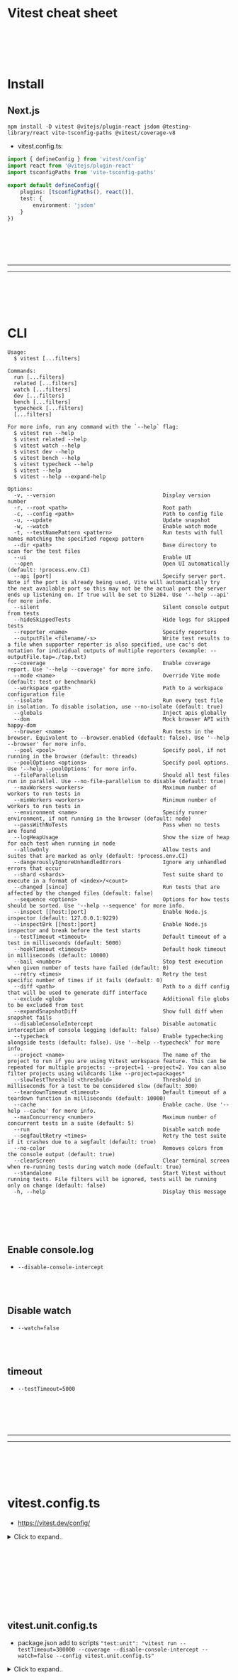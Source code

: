 # Vitest cheat sheet





<br><br>
<br><br>


# Install

## Next.js
```shell
npm install -D vitest @vitejs/plugin-react jsdom @testing-library/react vite-tsconfig-paths @vitest/coverage-v8
```

- vitest.config.ts:
```typescript
import { defineConfig } from 'vitest/config'
import react from '@vitejs/plugin-react'
import tsconfigPaths from 'vite-tsconfig-paths'
 
export default defineConfig({
    plugins: [tsconfigPaths(), react()],
    test: {
        environment: 'jsdom'
    }
})
```














<br><br>
<br><br>
___________________________________
___________________________________
<br><br>
<br><br>


# CLI
```
Usage:
  $ vitest [...filters]

Commands:
  run [...filters]        
  related [...filters]    
  watch [...filters]      
  dev [...filters]        
  bench [...filters]      
  typecheck [...filters]  
  [...filters]            

For more info, run any command with the `--help` flag:
  $ vitest run --help
  $ vitest related --help
  $ vitest watch --help
  $ vitest dev --help
  $ vitest bench --help
  $ vitest typecheck --help
  $ vitest --help
  $ vitest --help --expand-help

Options:
  -v, --version                                  Display version number 
  -r, --root <path>                              Root path 
  -c, --config <path>                            Path to config file 
  -u, --update                                   Update snapshot 
  -w, --watch                                    Enable watch mode 
  -t, --testNamePattern <pattern>                Run tests with full names matching the specified regexp pattern 
  --dir <path>                                   Base directory to scan for the test files 
  --ui                                           Enable UI 
  --open                                         Open UI automatically (default: !process.env.CI) 
  --api [port]                                   Specify server port. Note if the port is already being used, Vite will automatically try the next available port so this may not be the actual port the server ends up listening on. If true will be set to 51204. Use '--help --api' for more info. 
  --silent                                       Silent console output from tests 
  --hideSkippedTests                             Hide logs for skipped tests 
  --reporter <name>                              Specify reporters 
  --outputFile <filename/-s>                     Write test results to a file when supporter reporter is also specified, use cac's dot notation for individual outputs of multiple reporters (example: --outputFile.tap=./tap.txt) 
  --coverage                                     Enable coverage report. Use '--help --coverage' for more info. 
  --mode <name>                                  Override Vite mode (default: test or benchmark) 
  --workspace <path>                             Path to a workspace configuration file 
  --isolate                                      Run every test file in isolation. To disable isolation, use --no-isolate (default: true) 
  --globals                                      Inject apis globally 
  --dom                                          Mock browser API with happy-dom 
  --browser <name>                               Run tests in the browser. Equivalent to --browser.enabled (default: false). Use '--help --browser' for more info. 
  --pool <pool>                                  Specify pool, if not running in the browser (default: threads) 
  --poolOptions <options>                        Specify pool options. Use '--help --poolOptions' for more info. 
  --fileParallelism                              Should all test files run in parallel. Use --no-file-parallelism to disable (default: true) 
  --maxWorkers <workers>                         Maximum number of workers to run tests in 
  --minWorkers <workers>                         Minimum number of workers to run tests in 
  --environment <name>                           Specify runner environment, if not running in the browser (default: node) 
  --passWithNoTests                              Pass when no tests are found 
  --logHeapUsage                                 Show the size of heap for each test when running in node 
  --allowOnly                                    Allow tests and suites that are marked as only (default: !process.env.CI) 
  --dangerouslyIgnoreUnhandledErrors             Ignore any unhandled errors that occur 
  --shard <shards>                               Test suite shard to execute in a format of <index>/<count> 
  --changed [since]                              Run tests that are affected by the changed files (default: false) 
  --sequence <options>                           Options for how tests should be sorted. Use '--help --sequence' for more info. 
  --inspect [[host:]port]                        Enable Node.js inspector (default: 127.0.0.1:9229) 
  --inspectBrk [[host:]port]                     Enable Node.js inspector and break before the test starts 
  --testTimeout <timeout>                        Default timeout of a test in milliseconds (default: 5000) 
  --hookTimeout <timeout>                        Default hook timeout in milliseconds (default: 10000) 
  --bail <number>                                Stop test execution when given number of tests have failed (default: 0) 
  --retry <times>                                Retry the test specific number of times if it fails (default: 0) 
  --diff <path>                                  Path to a diff config that will be used to generate diff interface 
  --exclude <glob>                               Additional file globs to be excluded from test 
  --expandSnapshotDiff                           Show full diff when snapshot fails 
  --disableConsoleIntercept                      Disable automatic interception of console logging (default: false) 
  --typecheck                                    Enable typechecking alongside tests (default: false). Use '--help --typecheck' for more info. 
  --project <name>                               The name of the project to run if you are using Vitest workspace feature. This can be repeated for multiple projects: --project=1 --project=2. You can also filter projects using wildcards like --project=packages* 
  --slowTestThreshold <threshold>                Threshold in milliseconds for a test to be considered slow (default: 300) 
  --teardownTimeout <timeout>                    Default timeout of a teardown function in milliseconds (default: 10000) 
  --cache                                        Enable cache. Use '--help --cache' for more info. 
  --maxConcurrency <number>                      Maximum number of concurrent tests in a suite (default: 5) 
  --run                                          Disable watch mode 
  --segfaultRetry <times>                        Retry the test suite if it crashes due to a segfault (default: true) 
  --no-color                                     Removes colors from the console output (default: true)
  --clearScreen                                  Clear terminal screen when re-running tests during watch mode (default: true) 
  --standalone                                   Start Vitest without running tests. File filters will be ignored, tests will be running only on change (default: false) 
  -h, --help                                     Display this message 
```


<br><br>
<br><br>

## Enable console.log
- `--disable-console-intercept`

<br><br>

## Disable watch
- `--watch=false`

<br><br>

## timeout
- `--testTimeout=5000`
























<br><br>
<br><br>
___________________________________
___________________________________
<br><br>
<br><br>

# vitest.config.ts
- https://vitest.dev/config/

<details><summary>Click to expand..</summary>
 
```typescript

// ==== DEPENDENCIES ====
import tsconfigPaths from 'vite-tsconfig-paths'
import { defineConfig, type ViteUserConfig } from 'vitest/config'

// 🌐 Import dotenv to load environment variables from .env files
import dotenv from 'dotenv'

// 🔧 Load the default environment variables from the .env file
dotenv.config()

// 🔄 Load the test environment variables from .env.test and override defaults
dotenv.config({ path: '.env.test', override: true })

const cfg: ViteUserConfig = defineConfig({
     /** 
      * List of plugins to be used in the configuration.
      */
     plugins: [tsconfigPaths()], // 🔌 Add tsconfig paths plugin
 
     /** 
      * Configuration options for tests.
      */
     test: {
         /** 
          * Indicates whether to watch files for changes.
          * @type {boolean}
          */
         watch: false, // 🚫 Disable watch mode
 
         /** 
          * Path to the setup file that runs before each test. 
          * @type {string}
          */
         setupFiles: 'test/unit/pretestEach.ts',
 
         /** 
          * Path to the global setup file for integration tests.
          * @type {string}
          */
         globalSetup: 'test/integration/pretestAll.ts',
 
         /** 
          * The environment in which the tests will run.
          * @type {string}
          */
         environment: 'node', // 🌐 Test environment set to Node.js
 
         typecheck: {
             enabled: true,
             // 🔍 Specify files to include for type checking
             include: ['**/*.{test,spec}.?(c|m)[jt]s?(x)']
         },
 
         /** 
          * Configuration for coverage reporting.
          */
         coverage: {
             /** 
              * Specifies the coverage provider to use.
              * @type {string}
              */
             provider: 'v8',

             /** 
              * Specifies the directories to include for coverage.
              * @type {Array<string>}
              */
             include: ['src/'],
 
             /** 
              * Specifies the files or directories to exclude from coverage.
              * @type {Array<string>}
              */
             exclude: ['dist/'],
 
             /** 
              * Specifies the coverage reporters to use.
              * @type {Array<string>}
              */
             reporter: ['text', 'json', 'html']
         }
     }
})

/**
 * Represents the configuration for the Vitest test runner.
 */
export default cfg
```


</details>




















<br><br>
<br><br>
<br><br>
<br><br>

## vitest.unit.config.ts
- package.json add to scripts `"test:unit": "vitest run --testTimeout=300000 --coverage --disable-console-intercept --watch=false --config vitest.unit.config.ts"`

<details><summary>Click to expand..</summary>

```typescript

// ==== DEPENDENCIES ====
import {
     defineConfig, mergeConfig,
     type ViteUserConfig
} from 'vitest/config'

// 🔌 Import the base Vitest configuration
import vitestConfig from './vitest.config'

// 📋 Define the unit test configuration
const cfg: ViteUserConfig = defineConfig({
     test: {
         /** 
          * Specifies the test files to include.
          * @type {Array<string>}
          */
         include: ['test/unit/**/*.test.ts'],

         /** 
          * Specifies the setup file to use.
          * @type {string}
          */
         setupFiles: 'test/unit/pretestEach.ts',

         /** 
          * Specifies the coverage configuration.
          * @type {Object}
          */
         coverage: {
             /** 
              * Specifies the coverage provider to use.
              * @type {string}
              */
             provider: 'v8',

             /**
              * Specifies the files or directories to exclude from coverage.
              * @type {Array<string>}
              */
             exclude: ['src/controllers/']
         }
     }
})

/**
 * 🛠️ Merges the existing Vitest configuration with additional custom 
 * configurations defined below.
 */
const mergedCfg = mergeConfig(vitestConfig, defineConfig(cfg))
export default mergedCfg
```

</details>












<br><br>
<br><br>
<br><br>
<br><br>






## vitest.integration.config.ts
- package.json add to scripts `"test:integration": "vitest run --testTimeout=300000 --coverage --disable-console-intercept --watch=false --config vitest.integration.config.ts"`

<details><summary>Click to expand..</summary>

```typescript

// ==== DEPENDENCIES ====
import {
     defineConfig, mergeConfig,
     type ViteUserConfig
} from 'vitest/config'

// 🔌 Import the base Vitest configuration
import baseConfig from './vitest.config'

// 📋 Define the integration test configuration
const cfg: ViteUserConfig = defineConfig({
     test: {
         /**   
          * Specifies the test files to include.
          * @type {Array<string>}
          */
         include: ['test/integration/**/*.test.ts'],

         /**    
          * Specifies the global setup file to use.
          * @type {string}
          */
         globalSetup: 'test/integration/pretestAll.ts',
     }
 })

/**
 * 🛠️ Merges the existing Vitest configuration with additional custom 
 * configurations defined below.
 */
// Zuerst die Konfigurationen mergen
const mergedCfg = mergeConfig(baseConfig, defineConfig(cfg))

// Dann explizit das coverage.include überschreiben
if (mergedCfg.test?.coverage) {
    mergedCfg.test.coverage.include = ['src/controllers/']
}

export default mergedCfg
```



</details>




















<br><br>
<br><br>
<br><br>
<br><br>

## setupFiles
- https://vitest.dev/config/#setupfiles
- Path to setup files. They will be run before each test file.

vitest.config.ts
```
export default defineConfig({
    // esbuild: { target: 'ES2022' },
    plugins: [tsconfigPaths(), react()],
    test: {
        environment: 'node',
        setupFiles: 'test/setup-tests-beforeEach.ts',
        globalSetup: 'test/setup-tests.ts',
        coverage: {
            // Include only specific directories for coverage
            include: ['app/api/', 'src/', 'utils/'],
            // Optional: Exclude certain files or directories
            //exclude: ['src/legacy/', 'utils/helpers.ts'],
            // Optional: Specify coverage reporters (e.g., text, json, html)
            reporter: ['text', 'json', 'html']
        }
    }
})
```

test/setup-tests-beforeEach.ts:
```
// ==== VITEST ====
import { beforeEach} from 'vitest'

const NLE = process.env.npm_lifecycle_event

beforeEach(() => {
    process.env.npm_lifecycle_event = NLE
})
```




### Define variables in setupFiles and use them in child tests
```typescript
// setup-teardown-hook.js
import { afterAll, beforeAll } from 'vitest';


// ==== INTERNAL ====
declare global {
    var lol: {
        test: number
    };
}


beforeAll(() => {
  global.lol = 123;
});
afterAll(() => {
  delete global.lol
});
```









<br><br>
<br><br>

## globalSetup
- https://vitest.dev/config/#globalsetup
- **Notice that this file should be used to start an express server or something like this. If you want to declare variables before each tests you should use setupFiles instead. Because if you would set global.test=123 in the globalSetup file in the exported setup() then it would be undefined in your tests.**
  
test/setup-tests.ts:
```typescript
export async function setup() {
    server.start()
}

export async function teardown() {
    server.close()
}
```
  - A global setup file can either export named functions setup and teardown or a default function that returns a teardown function ([example](https://github.com/vitest-dev/vitest/blob/main/test/global-setup/vitest.config.ts)).









<br><br>
<br><br>
<br><br>
<br><br>


## watch
- disable watch


































<br><br>
<br><br>
___________________________________
___________________________________
<br><br>
<br><br>

# Snapshot
- https://vitest.dev/guide/snapshot
```typescript
import { expect, it } from 'vitest'

it('toUpperCase', () => {
  const result = toUpperCase('foobar')
  expect(result).toMatchSnapshot()
})
```
he first time this test is run, Vitest creates a snapshot file that looks like this:
```typescript
// Vitest Snapshot v1, https://vitest.dev/guide/snapshot.html
exports['toUpperCase 1'] = '"FOOBAR"'
```
The snapshot artifact should be committed alongside code changes, and reviewed as part of your code review process. On subsequent test runs, Vitest will compare the rendered output with the previous snapshot. If they match, the test will pass. If they don't match, either the test runner found a bug in your code that should be fixed, or the implementation has changed and the snapshot needs to be updated.































<br><br>
<br><br>
___________________________________
___________________________________
<br><br>
<br><br>

# Tests

<br><br>
<br><br>


## Test Environment
<details><summary>Click to expand..</summary>
- https://vitest.dev/guide/environment.html#test-environment
- Vitest provides environment option to run code inside a specific environment. You can modify how environment behaves with environmentOptions option.

By default, you can use these environments:

    node is default environment
    jsdom emulates browser environment by providing Browser API, uses jsdom package
    happy-dom emulates browser environment by providing Browser API, and considered to be faster than jsdom, but lacks some API, uses happy-dom package
    edge-runtime emulates Vercel's edge-runtime, uses @edge-runtime/vm package


<br><br>

### populateGlobal
- **Notice that this may f up with your tests in some cases when you use glob. Not sure why**

setupFiles:
```typescript
// ==== DEPENDENCIES ====
import { beforeAll } from 'vitest'
import { populateGlobal } from 'vitest/environments'

// ==== INTERNAL ====
declare global {
    var modelDetails: {
        test: number
    };
}

beforeAll(async () => {
    const modelDetails = {
       test: 1234
    } 

    populateGlobal(global, { modelDetails })
})
```

test.ts:
```typescript
test('sollte auf globale Variable zugreifen', () => {
  expect(global.modelDetails.test).toBe(1234);
});
```


</details>

































<br><br>
<br><br>
___________________________________
___________________________________
<br><br>
<br><br>

























<br><br>
<br><br>

## Nested Tests
- If you want to run e.g. pretest.ts before main.test.ts then do:

pretest.ts
```typescript
// ==== VITEST ====
import { beforeAll } from 'vitest'

beforeAll(() => {
    // ..
})
```


main.test.ts

Alternative #1
```typescript
// ==== VITEST ====
import { beforeAll } from 'vitest'

describe('[INTEGRATION] - src/errors/BaseError', () => {
    beforeAll(async() => {
        await import('./pretest')
    })

    it('should return 500 with BaseError details - error passed', async() => {
        // ..
    })
})
```

Alternative #2
```typescript
await import('./pretest')

describe('[INTEGRATION] - src/errors/BaseError', () => {
    it('should return 500 with BaseError details - error passed', async() => {
        // ..
    })
})
```








<br><br>
<br><br>
<br><br>
<br><br>

## Test Filtering
- https://vitest.dev/guide/filtering.html
  
<br><br>

### .only
- https://vitest.dev/guide/filtering#selecting-suites-and-tests-to-run


  
- In the latest version is should work as expected and only the selecterd test should run and not all other parallel next to it. If not here are some dirty workarounds:


<details><summary>Click to expand..</summary>
  
# test-only.sh 
```shell
grep --exclude-dir=node_modules -rl . -e 'test.only\|it.only\|describe.only' --null | tr '\n' ' ' | xargs -0 npx vitest | grep . || npx vitest --coverage
```

# test-only.ps1 (Windows - Powershell)
 - This solution actually creates a new config with only the file..
```powershell
# PowerShell-Äquivalent zum Linux-Skript (hochoptimiert für Geschwindigkeit):
# grep --exclude-dir=node_modules -rl . -e 'test.only\|it.only\|describe.only' --null | tr '\n' ' ' | xargs -0 npx vitest --typecheck --testTimeout=300000 --watch=false --disable-console-intercept | grep . || npx vitest --typecheck --coverage --watch=false --testTimeout=300000 --disable-console-intercept

# Verwende Select-String direkt mit Ausschluss von node_modules für maximale Geschwindigkeit
$foundFiles = Get-ChildItem -Recurse -File -Include "*.ts","*.js","*.tsx","*.jsx" | 
    Where-Object { $_.FullName -notlike "*\node_modules\*" } |
    Select-String -Pattern "test\.only|it\.only|describe\.only" -List |
    Select-Object -ExpandProperty Path -Unique

if ($foundFiles -and $foundFiles.Count -gt 0) {
    Write-Host "Gefundene .only Tests in:" -ForegroundColor Cyan
    $foundFiles | ForEach-Object { Write-Host "  $_" -ForegroundColor Green }
    
    # Erstelle eine temporäre Vitest-Konfiguration, die nur die gefundenen Dateien testet
    $tempConfigPath = "vitest.only.config.ts"
    $relativePaths = $foundFiles | ForEach-Object { 
        $path = $_ -replace [regex]::Escape((Get-Location).Path + "\"), ""
        $path = $path -replace "\\", "/"
        "`"$path`""
    }
    
    $configContent = @"
import { defineConfig } from 'vitest/config'
import { fileURLToPath } from 'node:url'
import tsconfigPaths from 'vite-tsconfig-paths'

export default defineConfig({
  plugins: [tsconfigPaths()],
  test: {
    include: [
      $($relativePaths -join ",`n      ")
    ],
    testTimeout: 300000,
    typecheck: true,
    threads: false
  }
})
"@
    
    Set-Content -Path $tempConfigPath -Value $configContent
    
    # Führe Vitest mit der temporären Konfiguration aus
    npx vitest run --config $tempConfigPath --disable-console-intercept
    
    # Prüfe den Exit-Code von Vitest
    if ($LASTEXITCODE -eq 0) {
        # Lösche die temporäre Konfiguration
        Remove-Item -Path $tempConfigPath -Force
        # Tests wurden erfolgreich ausgeführt
        exit 0
    } else {
        # Lösche die temporäre Konfiguration
        Remove-Item -Path $tempConfigPath -Force
        Write-Host "Die .only Tests waren nicht erfolgreich, führe alle Tests aus..." -ForegroundColor Yellow
    }
} else {
    Write-Host "Keine .only Tests gefunden, führe alle Tests aus..." -ForegroundColor Yellow
}

# Führe alle Tests aus
npx vitest --typecheck --coverage --watch=false --disable-console-intercept 
```

</details>












<br><br>
<br><br>

## Coverage
- https://vitest.dev/guide/coverage.html#coverage-setup




















<br><br>
<br><br>
___________________________________
___________________________________
<br><br>
<br><br>

# API

<br><br>

## Testing Types
- https://vitest.dev/guide/testing-types
- Vitest allows you to write tests for your types, using expectTypeOf or assertType syntaxes. By default all tests inside *.test-d.ts files are considered type tests, but you can change it with typecheck.include config option. Here is an example to type check any .test.ts file instead of only *.test-d.ts. **However, it is recommended to create own tests files for type checks instead of bundle everything into as single file**
```typescript
import dotenv from 'dotenv'
// Load .env 
dotenv.config()
// Load .env.test and override .env
dotenv.config({ path: '.env.test', override: true })

// ==== DEPENDENCIES ====
import tsconfigPaths from 'vite-tsconfig-paths'

// ==== VITEST ====
import { defineConfig } from 'vitest/config'

/**
 * Represents the configuration for the Vitest test runner.
 */
export default defineConfig({
    plugins: [tsconfigPaths()],
    test: {
        watch: false,
        setupFiles: 'test/unit/pretestEach.ts',
        globalSetup: 'test/integration/pretestAll.ts',
        environment: 'node',
        typecheck: {
            include: ['**/*.{test,spec}.?(c|m)[jt]s?(x)'] // Hier den typecheck.include Wert einfügen
        },
        coverage: {
            /**
             * Specifies the directories to include for coverage.
             */
            include: ['src/'],
            /**
             * Specifies the files or directories to exclude from coverage.
             */
            //exclude: ['src/legacy/', 'utils/helpers.ts'],
            /**
             * Specifies the coverage reporters to use.
             */
            reporter: ['text', 'json', 'html']
        }
    }
})

```

- Under the hood Vitest calls tsc or vue-tsc, depending on your config, and parses results. Vitest will also print out type errors in your source code, if it finds any. You can disable it with typecheck.ignoreSourceErrors config option.Keep in mind that Vitest doesn't run these files, they are only statically analyzed by the compiler. Meaning, that if you use a dynamic name or test.each or test.for, the test name will not be evaluated - it will be displayed as is.

- To enable typechecking, just add --typecheck flag to your Vitest command in package.json:
```
{
  "scripts": {
    "test": "vitest --typecheck"
  }
}
```












<br><br><br><br>
<br><br><br><br>

## VI Utility
- https://vitest.dev/api/vi.html
- Vitest provides utility functions to help you out through its vi helper. You can access it globally (when globals configuration is enabled), or import it from vitest directly:
```typescript
import { vi } from 'vitest'
```
  
<details><summary>Click to expand..</summary>

# vi.stubEnv 
- Changes the value of environmental variable on process.env and import.meta.env. You can restore its value by calling vi.unstubAllEnvs.
```typescript
import { vi } from 'vitest'

// `process.env.NODE_ENV` and `import.meta.env.NODE_ENV`
// are "development" before calling "vi.stubEnv"

vi.stubEnv('NODE_ENV', 'production')

process.env.NODE_ENV === 'production'
import.meta.env.NODE_ENV === 'production'

vi.stubEnv('NODE_ENV', undefined)

process.env.NODE_ENV === undefined
import.meta.env.NODE_ENV === undefined

// doesn't change other envs
import.meta.env.MODE === 'development'
```

<br><br>

# vi.unstubAllEnvs 
- https://vitest.dev/api/vi.html#vi-unstuballenvs
- Restores all import.meta.env and process.env values that were changed with vi.stubEnv. When it's called for the first time, Vitest remembers the original value and will store it, until unstubAllEnvs is called again.
```typescript
import { vi } from 'vitest'

// `process.env.NODE_ENV` and `import.meta.env.NODE_ENV`
// are "development" before calling "vi.stubEnv"

vi.stubEnv('NODE_ENV', 'production')

process.env.NODE_ENV === 'production'
import.meta.env.NODE_ENV === 'production'

vi.stubEnv('NODE_ENV', undefined)

process.env.NODE_ENV === undefined
import.meta.env.NODE_ENV === undefined

// doesn't change other envs
import.meta.env.MODE === 'development'
```
 






 
</details>
 
<br><br>




















<br><br><br><br>
<br><br><br><br>

## expectTypeOf
- https://vitest.dev/api/expect-typeof
  
<details><summary>Click to expand..</summary>


# private class constructor
- As far as I know there is no way to test a private constructor for params types. You can only create a new method like below. However, when you use getInstance as Single method and this is the reason why your constructor is private the you can test this method:
```typescript
class Foo {
    private constructor(private x: number) {}

    /** @internal */
    static createForTesting(x: number) {
        return new Foo(x);
    }
}

const instance = Foo.createForTesting(5);
```

<br><br>

# toEqualTypeOf 
```typescript
expectTypeOf({ a: 1 }).toEqualTypeOf<{ a: number }>()
expectTypeOf({ a: 1 }).toEqualTypeOf({ a: 1 })
expectTypeOf({ a: 1 }).toEqualTypeOf({ a: 2 })
expectTypeOf({ a: 1, b: 1 }).not.toEqualTypeOf<{ a: number }>()
```

<br><br>

## Generics
```typescript
expectTypeOf(modelManager.createModel<TMongooseSchema>).parameter(0).toEqualTypeOf<IModelCore<TMongooseSchema>>()

  /**
     * Creates a Mongoose model based on the given name, schema, and database name.
     * @template TMongooseSchema - The type of the mongoose schema.
     * @param modelDetails - An object containing the model's details.
     * @returns A promise that resolves to the created Mongoose Model instance.
     */
    public async createModel<TMongooseSchema>({
        modelName,
        schema,
        dbName
    }: IModelCore<TMongooseSchema>): Promise< mongoose.Model<TMongooseSchema> > {
        const mongooseUtils = await MongooseUtils.getInstance(dbName)
        const Model = await mongooseUtils.createModel<TMongooseSchema>(schema, modelName)
        
        // Ensure indexes are created for the model
        await Model.createIndexes()
        return Model
    }
```

<br><br>
<br><br>

# parameter
- https://vitest.dev/api/expect-typeof.html#parameter
```typescript
expectTypeOf(modelManager['globModels']).parameter(0).toBeString()
expectTypeOf(modelManager.createModel<TMongooseSchema>).parameter(0).toEqualTypeOf<IModelCore<TMongooseSchema>>()
```
- **This will not work with static methods in classes. Instead use .toBeCallableWith()


<br><br>
<br><br>

# toBeCallableWith
- https://vitest.dev/api/expect-typeof.html#tobecallablewith
```typescript
expectTypeOf(ModelUtils.createMemoryModel).toBeCallableWith(modelCoreDetails)
```



<br><br>
<br><br>

# returns 
- You can use .returns to extract return value of a function type.
```typescript
import { expectTypeOf } from 'vitest'

expectTypeOf(() => {}).returns.toBeVoid()
expectTypeOf((a: number) => [a, a]).returns.toEqualTypeOf([1, 2])
expectTypeOf(modelManager['getModels']).returns.toEqualTypeOf<IModel<mongoose.SchemaDefinition<{}>>[]>()

# If needed you can call a promise by yourself and check it with returns but it is recommended to use resolve
expectTypeOf(ModelManager.getInstance).returns.toEqualTypeOf(Promise.resolve(modelManager))
```


<br><br>

# resolve 
- This matcher extracts resolved value of a Promise, so you can perform other assertions on it.
```typescript
import { expectTypeOf } from 'vitest'

async function asyncFunc() {
  return 123
}

expectTypeOf(asyncFunc).returns.resolves.toBeNumber()
expectTypeOf(Promise.resolve('string')).resolves.toBeString())

# OTHER EXAMPLES
expectTypeOf(ModelManager.getInstance).returns.resolves.toEqualTypeOf<ModelManager>()

# Private class methods
expectTypeOf(modelManager['globModels']).returns.resolves.toEqualTypeOf<IModel<mongoose.SchemaDefinition<{}>>[]>()
expectTypeOf(modelManager['init']).returns.resolves.toBeVoid()
```




<br><br>

# instance 
- https://vitest.dev/api/expect-typeof#instance
- This property gives access to matchers that can be performed on an instance of the provided class.
```typescript
import { expectTypeOf } from 'vitest'

expectTypeOf(Date).instance.toHaveProperty('toISOString')
```



</details>





















<br><br>
<br><br>
<br><br>
<br><br>

## expect
- https://vitest.dev/api/expect.html

<details><summary>Click to expand..</summary>
 
<br><br>
<br><br>

# objectContaining
- https://vitest.dev/api/expect.html#expect-objectcontaining
```javascript
import { expect, test } from 'vitest'

# Example #1
expect(chatCompletion).toEqual(expect.objectContaining(expectedResponse))

# Example #2
test('basket has empire apples', () => {
  const basket = {
    varieties: [
      {
        name: 'Empire',
        count: 1,
      }
    ],
  }
  expect(basket).toEqual({
    varieties: [
      expect.objectContaining({ name: 'Empire' }),
    ]
  })
})
```

<br><br>
<br><br>

# toThrowError()
- https://vitest.dev/api/expect.html#tothrowerror

<br><br>

## Sync
```javascript
import { expect, test } from 'vitest'

function getFruitStock(type: string) {
  if (type === 'pineapples') {
    throw new Error('Pineapples are not in stock')
  }

  // Do some other stuff
}

test('throws on pineapples', () => {
  // Test that the error message says "stock" somewhere: these are equivalent
  expect(() => getFruitStock('pineapples')).toThrowError(/stock/)
  expect(() => getFruitStock('pineapples')).toThrowError('stock')

  // Test the exact error message
  expect(() => getFruitStock('pineapples')).toThrowError(
    /^Pineapples are not in stock$/,
  )
})
```


## Async
```javascript
function getAsyncFruitStock() {
  return Promise.reject(new Error('empty'))
}

test('throws on pineapples', async () => {
  await expect(() => getAsyncFruitStock()).rejects.toThrowError('empty')
})
```

</details>
